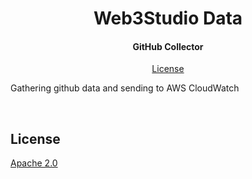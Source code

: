 <h1 align="center">
  Web3Studio Data
  <br/>
</h1>

<h4 align="center">
 GitHub Collector
</h4>

<p align="center">
  <a href="#license">License</a>
</p>

Gathering github data and sending to AWS CloudWatch

<br/>

## License

[Apache 2.0](https://github.com/ConsenSys/web3studio-data/blob/master/LICENSE)
